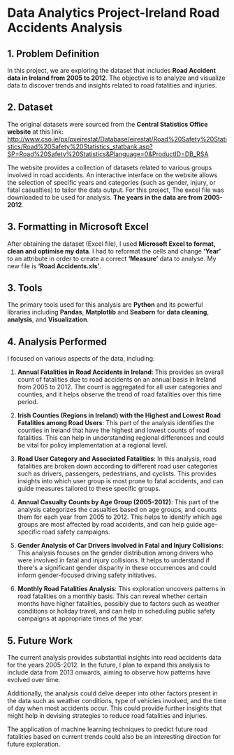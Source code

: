 # Data Analytics Project-Ireland Road Accidents Analysis

## 1. Problem Definition
In this project, we are exploring the dataset that includes **Road Accident data in Ireland from 2005 to 2012**. The objective is to analyze and visualize data to discover trends and insights related to road fatalities and injuries. 

## 2. Dataset

The original datasets were sourced from the **Central Statistics Office website** at this link:
http://www.cso.ie/px/pxeirestat/Database/eirestat/Road%20Safety%20Statistics/Road%20Safety%20Statistics_statbank.asp?SP=Road%20Safety%20Statistics&Planguage=0&ProductID=DB_RSA

The website provides a collection of datasets related to various groups involved in road accidents. An interactive interface on the website allows the selection of specific years and categories (such as gender, injury, or fatal casualties) to tailor the data output. For this project, The excel file was downloaded to be used for analysis. **The years in the data are from 2005-2012**. 

## 3. Formatting in Microsoft Excel

After obtaining the dataset (Excel file), I used **Microsoft Excel to format, clean and optimise my data**. I had to reformat the cells and change **‘Year’** to an attribute in order to create a correct **‘Measure’** data to analyse. My new file is **‘Road Accidents.xls’**.

## 3. Tools 

The primary tools used for this analysis are **Python** and its powerful libraries including **Pandas**, **Matplotlib** and **Seaborn** for **data cleaning**, **analysis**, and **Visualization**.

## 4. Analysis Performed

I focused on various aspects of the data, including:


1.  **Annual Fatalities in Road Accidents in Ireland**: This provides an overall count of fatalities due to road accidents on an annual basis in Ireland from 2005 to 2012. The count is aggregated for all user categories and counties, and it helps observe the trend of road fatalities over this time period.
 
2. **Irish Counties (Regions in Ireland) with the Highest and Lowest Road Fatalities among Road Users**: This part of the analysis identifies the counties in Ireland that have the highest and lowest counts of road fatalities. This can help in understanding regional differences and could be vital for policy implementation at a regional level.

3.  **Road User Category and Associated Fatalities**: In this analysis, road fatalities are broken down according to different road user categories such as drivers, passengers, pedestrians, and cyclists. This provides insights into which user group is most prone to fatal accidents, and can guide measures tailored to these specific groups.

4.  **Annual Casualty Counts by Age Group (2005-2012)**: This part of the analysis categorizes the casualties based on age groups, and counts them for each year from 2005 to 2012. This helps to identify which age groups are most affected by road accidents, and can help guide age-specific road safety campaigns.

5.  **Gender Analysis of Car Drivers Involved in Fatal and Injury Collisions**: This analysis focuses on the gender distribution among drivers who were involved in fatal and injury collisions. It helps to understand if there's a significant gender disparity in these occurrences and could inform gender-focused driving safety initiatives.

6.  **Monthly Road Fatalities Analysis**: This exploration uncovers patterns in road fatalities on a monthly basis. This can reveal whether certain months have higher fatalities, possibly due to factors such as weather conditions or holiday travel, and can help in scheduling public safety campaigns at appropriate times of the year.


## 5. Future Work

The current analysis provides substantial insights into road accidents data for the years 2005-2012. In the future, I plan to expand this analysis to include data from 2013 onwards, aiming to observe how patterns have evolved over time.

Additionally, the analysis could delve deeper into other factors present in the data such as weather conditions, type of vehicles involved, and the time of day when most accidents occur. This could provide further insights that might help in devising strategies to reduce road fatalities and injuries. 

The application of machine learning techniques to predict future road fatalities based on current trends could also be an interesting direction for future exploration.











